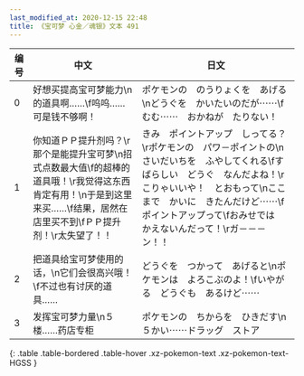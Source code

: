 ```yaml
---
last_modified_at: 2020-12-15 22:48
title: 《宝可梦 心金／魂银》文本 491
---
```

| 编号 | 中文 | 日文 |
| ---- | ---- | ---- |
| 0 | 好想买提高宝可梦能力\n的道具啊……\f呜呜……可是钱不够啊！ | ポケモンの　のうりょくを　あげる\nどうぐを　かいたいのだが⋯⋯\fむむ⋯⋯　おかねが　たりない！ |
| 1 | 你知道ＰＰ提升剂吗？\r那个是能提升宝可梦\n招式点数最大值\f的超棒的道具哦！\r我觉得这东西肯定有用！\n于是到这里来买……\f结果，居然在店里买不到\fＰＰ提升剂！\r太失望了！！ | きみ　ポイントアップ　しってる？\rポケモンの　パワ－ポイントの\nさいだいちを　ふやしてくれる\fすばらしい　どうぐ　なんだよね！\rこりゃいいや！　とおもって\nここまで　かいに　きたんだけど⋯⋯\fポイントアップって\fおみせでは　かえないんだって！\rガ－－－ン！！ |
| 2 | 把道具给宝可梦使用的话，\n它们会很高兴哦！\f不过也有讨厌的道具…… | どうぐを　つかって　あげると\nポケモンは　よろこぶのよ！\fいやがる　どうぐも　あるけど⋯⋯ |
| 3 | 发挥宝可梦力量\n５楼……药店专柜 | ポケモンの　ちからを　ひきだす\n５かい⋯⋯ドラッグ　ストア |
{: .table .table-bordered .table-hover .xz-pokemon-text .xz-pokemon-text-HGSS }